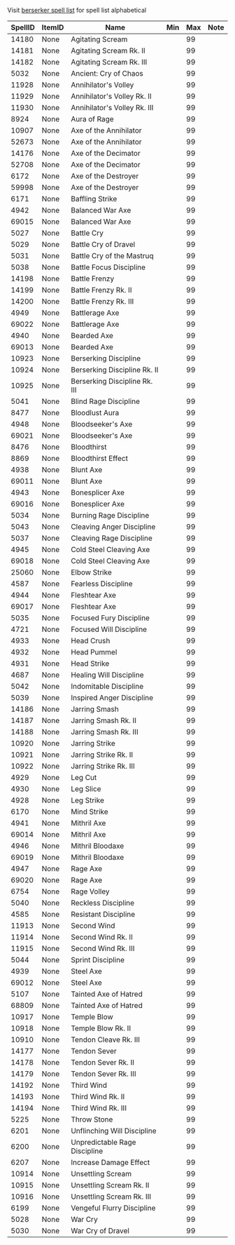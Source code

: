 Visit [berserker spell list](http://mqemulator.net/spells.php?name=&class=16&minlevel=&maxlevel=&spelleffect=&isearch=Search) for spell list alphabetical

| SpellID | ItemID | Name | Min | Max | Note |
|---------|--------|------|-----|-----|------|
| 14180 | None | Agitating Scream | | 99 | |
| 14181 | None | Agitating Scream Rk. II | | 99 | |
| 14182 | None | Agitating Scream Rk. III | | 99 | |
| 5032 | None | Ancient: Cry of Chaos | | 99 | |
| 11928 | None | Annihilator's Volley | | 99 | |
| 11929 | None | Annihilator's Volley Rk. II | | 99 | |
| 11930 | None | Annihilator's Volley Rk. III | | 99 | |
| 8924 | None | Aura of Rage | | 99 | |
| 10907 | None | Axe of the Annihilator | | 99 | |
| 52673 | None | Axe of the Annihilator | | 99 | |
| 14176 | None | Axe of the Decimator | | 99 | |
| 52708 | None | Axe of the Decimator | | 99 | |
| 6172 | None | Axe of the Destroyer | | 99 | |
| 59998 | None | Axe of the Destroyer | | 99 | |
| 6171 | None | Baffling Strike | | 99 | |
| 4942 | None | Balanced War Axe | | 99 | |
| 69015 | None | Balanced War Axe | | 99 | |
| 5027 | None | Battle Cry | | 99 | |
| 5029 | None | Battle Cry of Dravel | | 99 | |
| 5031 | None | Battle Cry of the Mastruq | | 99 | |
| 5038 | None | Battle Focus Discipline | | 99 | |
| 14198 | None | Battle Frenzy | | 99 | |
| 14199 | None | Battle Frenzy Rk. II | | 99 | |
| 14200 | None | Battle Frenzy Rk. III | | 99 | |
| 4949 | None | Battlerage Axe | | 99 | |
| 69022 | None | Battlerage Axe | | 99 | |
| 4940 | None | Bearded Axe | | 99 | |
| 69013 | None | Bearded Axe | | 99 | |
| 10923 | None | Berserking Discipline | | 99 | |
| 10924 | None | Berserking Discipline Rk. II | | 99 | |
| 10925 | None | Berserking Discipline Rk. III | | 99 | |
| 5041 | None | Blind Rage Discipline | | 99 | |
| 8477 | None | Bloodlust Aura | | 99 | |
| 4948 | None | Bloodseeker's Axe | | 99 | |
| 69021 | None | Bloodseeker's Axe | | 99 | |
| 8476 | None | Bloodthirst | | 99 | |
| 8869 | None | Bloodthirst Effect | | 99 | |
| 4938 | None | Blunt Axe | | 99 | |
| 69011 | None | Blunt Axe | | 99 | |
| 4943 | None | Bonesplicer Axe | | 99 | |
| 69016 | None | Bonesplicer Axe | | 99 | |
| 5034 | None | Burning Rage Discipline | | 99 | |
| 5043 | None | Cleaving Anger Discipline | | 99 | |
| 5037 | None | Cleaving Rage Discipline | | 99 | |
| 4945 | None | Cold Steel Cleaving Axe | | 99 | |
| 69018 | None | Cold Steel Cleaving Axe | | 99 | |
| 25060 | None | Elbow Strike | | 99 | |
| 4587 | None | Fearless Discipline | | 99 | |
| 4944 | None | Fleshtear Axe | | 99 | |
| 69017 | None | Fleshtear Axe | | 99 | |
| 5035 | None | Focused Fury Discipline | | 99 | |
| 4721 | None | Focused Will Discipline | | 99 | |
| 4933 | None | Head Crush | | 99 | |
| 4932 | None | Head Pummel | | 99 | |
| 4931 | None | Head Strike | | 99 | |
| 4687 | None | Healing Will Discipline | | 99 | |
| 5042 | None | Indomitable Discipline | | 99 | |
| 5039 | None | Inspired Anger Discipline | | 99 | |
| 14186 | None | Jarring Smash | | 99 | |
| 14187 | None | Jarring Smash Rk. II | | 99 | |
| 14188 | None | Jarring Smash Rk. III | | 99 | |
| 10920 | None | Jarring Strike | | 99 | |
| 10921 | None | Jarring Strike Rk. II | | 99 | |
| 10922 | None | Jarring Strike Rk. III | | 99 | |
| 4929 | None | Leg Cut | | 99 | |
| 4930 | None | Leg Slice | | 99 | |
| 4928 | None | Leg Strike | | 99 | |
| 6170 | None | Mind Strike | | 99 | |
| 4941 | None | Mithril Axe | | 99 | |
| 69014 | None | Mithril Axe | | 99 | |
| 4946 | None | Mithril Bloodaxe | | 99 | |
| 69019 | None | Mithril Bloodaxe | | 99 | |
| 4947 | None | Rage Axe | | 99 | |
| 69020 | None | Rage Axe | | 99 | |
| 6754 | None | Rage Volley | | 99 | |
| 5040 | None | Reckless Discipline | | 99 | |
| 4585 | None | Resistant Discipline | | 99 | |
| 11913 | None | Second Wind | | 99 | |
| 11914 | None | Second Wind Rk. II | | 99 | |
| 11915 | None | Second Wind Rk. III | | 99 | |
| 5044 | None | Sprint Discipline | | 99 | |
| 4939 | None | Steel Axe | | 99 | |
| 69012 | None | Steel Axe | | 99 | |
| 5107 | None | Tainted Axe of Hatred | | 99 | |
| 68809 | None | Tainted Axe of Hatred | | 99 | |
| 10917 | None | Temple Blow | | 99 | |
| 10918 | None | Temple Blow Rk. II | | 99 | |
| 10910 | None | Tendon Cleave Rk. III | | 99 | |
| 14177 | None | Tendon Sever | | 99 | |
| 14178 | None | Tendon Sever Rk. II | | 99 | |
| 14179 | None | Tendon Sever Rk. III | | 99 | |
| 14192 | None | Third Wind | | 99 | |
| 14193 | None | Third Wind Rk. II | | 99 | |
| 14194 | None | Third Wind Rk. III | | 99 | |
| 5225 | None | Throw Stone | | 99 | |
| 6201 | None | Unflinching Will Discipline | | 99 | |
| 6200 | None | Unpredictable Rage Discipline | | 99 | |
| 6207 | None | Increase Damage Effect | | 99 | |
| 10914 | None | Unsettling Scream | | 99 | |
| 10915 | None | Unsettling Scream Rk. II | | 99 | |
| 10916 | None | Unsettling Scream Rk. III | | 99 | |
| 6199 | None | Vengeful Flurry Discipline | | 99 | |
| 5028 | None | War Cry | | 99 | |
| 5030 | None | War Cry of Dravel | | 99 | |
